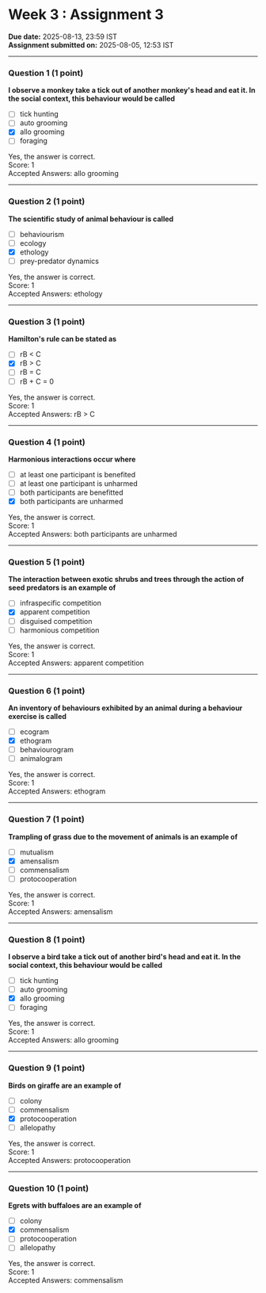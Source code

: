 # Week 3 : Assignment 3

**Due date:** 2025-08-13, 23:59 IST  
**Assignment submitted on:** 2025-08-05, 12:53 IST  

---

### Question 1 (1 point)
**I observe a monkey take a tick out of another monkey's head and eat it. In the social context, this behaviour would be called**
- [ ] tick hunting
- [ ] auto grooming
- [x] allo grooming
- [ ] foraging

Yes, the answer is correct.  
Score: 1  
Accepted Answers: allo grooming

---

### Question 2 (1 point)
**The scientific study of animal behaviour is called**
- [ ] behaviourism
- [ ] ecology
- [x] ethology
- [ ] prey-predator dynamics

Yes, the answer is correct.  
Score: 1  
Accepted Answers: ethology

---

### Question 3 (1 point)
**Hamilton's rule can be stated as**
- [ ] rB < C
- [x] rB > C
- [ ] rB = C
- [ ] rB + C = 0

Yes, the answer is correct.  
Score: 1  
Accepted Answers: rB > C

---

### Question 4 (1 point)
**Harmonious interactions occur where**
- [ ] at least one participant is benefited
- [ ] at least one participant is unharmed
- [ ] both participants are benefitted
- [x] both participants are unharmed

Yes, the answer is correct.  
Score: 1  
Accepted Answers: both participants are unharmed

---

### Question 5 (1 point)
**The interaction between exotic shrubs and trees through the action of seed predators is an example of**
- [ ] infraspecific competition
- [x] apparent competition
- [ ] disguised competition
- [ ] harmonious competition

Yes, the answer is correct.  
Score: 1  
Accepted Answers: apparent competition

---

### Question 6 (1 point)
**An inventory of behaviours exhibited by an animal during a behaviour exercise is called**
- [ ] ecogram
- [x] ethogram
- [ ] behaviourogram
- [ ] animalogram

Yes, the answer is correct.  
Score: 1  
Accepted Answers: ethogram

---

### Question 7 (1 point)
**Trampling of grass due to the movement of animals is an example of**
- [ ] mutualism
- [x] amensalism
- [ ] commensalism
- [ ] protocooperation

Yes, the answer is correct.  
Score: 1  
Accepted Answers: amensalism

---

### Question 8 (1 point)
**I observe a bird take a tick out of another bird's head and eat it. In the social context, this behaviour would be called**
- [ ] tick hunting
- [ ] auto grooming
- [x] allo grooming
- [ ] foraging

Yes, the answer is correct.  
Score: 1  
Accepted Answers: allo grooming

---

### Question 9 (1 point)
**Birds on giraffe are an example of**
- [ ] colony
- [ ] commensalism
- [x] protocooperation
- [ ] allelopathy

Yes, the answer is correct.  
Score: 1  
Accepted Answers: protocooperation

---

### Question 10 (1 point)
**Egrets with buffaloes are an example of**
- [ ] colony
- [x] commensalism
- [ ] protocooperation
- [ ] allelopathy

Yes, the answer is correct.  
Score: 1  
Accepted Answers: commensalism